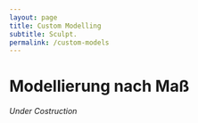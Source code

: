 ```yaml
---
layout: page
title: Custom Modelling
subtitle: Sculpt.
permalink: /custom-models
---
```


# Modellierung nach Maß

_Under Costruction_

